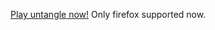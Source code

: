 [Play untangle now!](http://nazarov-yuriy.github.io/jc-untangle/ "Untangle game page")
Only firefox supported now.
